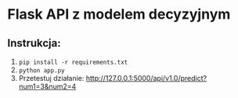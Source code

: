 # Flask API z modelem decyzyjnym

## Instrukcja:
1. `pip install -r requirements.txt`
2. `python app.py`
3. Przetestuj działanie: http://127.0.0.1:5000/api/v1.0/predict?num1=3&num2=4
